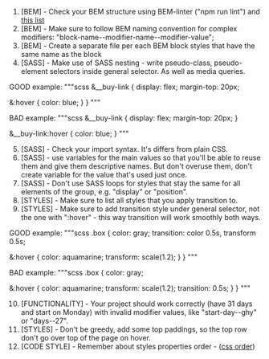 1. [BEM] - Check your BEM structure using BEM-linter ("npm run lint") and
[this list](https://mate-academy.github.io/fe-program/css/typical-bem-mistakes)
2. [BEM] - Make sure to follow BEM naming convention for complex modifiers:
"block-name--modifier-name--modifier-value";
3. [BEM] - Create a separate file per each BEM block styles that have the same
   name as the block
4. [SASS] - Make use of SASS nesting - write pseudo-class, pseudo-element
selectors inside general selector. As well as media queries.

GOOD example:
"""scss
&__buy-link {
  display: flex;
  margin-top: 20px;

  &:hover {
    color: blue;
  }
}
"""

BAD example:
"""scss
&__buy-link {
  display: flex;
  margin-top: 20px;
}

&__buy-link:hover {
  color: blue;
}
"""

5. [SASS] - Check your import syntax. It's differs from plain CSS.
6. [SASS] - use variables for the main values so that you'll be able to reuse
them and give them descriptive names. But don't overuse them, don't create
variable for the value that's used just once.
7. [SASS] - Don't use SASS loops for styles that stay the same for all elements
of the group, e.g. "display" or "position".
8. [STYLES] - Make sure to list all styles that you apply transition to.
9. [STYLES] - Make sure to add transition style under general selector, not the
one with ":hover" - this way transition will work smoothly both ways.

GOOD example:
"""scss
.box {
  color: gray;
  transition: color 0.5s, transform 0.5s;

  &:hover {
    color: aquamarine;
    transform: scale(1.2);
  }
}
"""

BAD example:
"""scss
.box {
  color: gray;

  &:hover {
    color: aquamarine;
    transform: scale(1.2);
    transition: 0.5s;
  }
}
"""

10. [FUNCTIONALITY] - Your project should work correctly (have 31 days and start
on Monday) with invalid modifier values, like "start-day--ghy" or "days--27".
11. [STYLES] - Don't be greedy, add some top paddings, so the top row don't go over
top of the page on hover.
12. [CODE STYLE] - Remember about styles properties order - ([css order](https://codeguide.academy/html-css.html#css-order))
